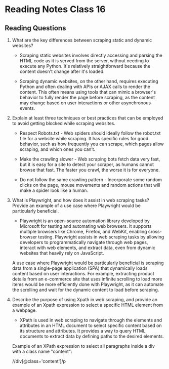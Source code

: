# Reading Notes Class 16

## Reading Questions

1. What are the key differences between scraping static and dynamic websites?

    * Scraping static websites involves directly accessing and parsing the HTML code as it is served from the server, without needing to execute any Python. It's relatively straightforward because the content doesn't change after it's loaded.

    * Scraping dynamic websites, on the other hand, requires executing Python and often dealing with APIs or AJAX calls to render the content. This often means using tools that can mimic a browser's behavior to fully render the page before scraping, as the content may change based on user interactions or other asynchronous events.

2. Explain at least three techniques or best practices that can be employed to avoid getting blocked while scraping websites.

    * Respect Robots.txt  - Web spiders should ideally follow the robot.txt file for a website while scraping. It has specific rules for good behavior, such as how frequently you can scrape, which pages allow scraping, and which ones you can’t.

    * Make the crawling slower - Web scraping bots fetch data very fast, but it is easy for a site to detect your scraper, as humans cannot browse that fast. The faster you crawl, the worse it is for everyone.

    * Do not follow the same crawling pattern - Incorporate some random clicks on the page, mouse movements and random actions that will make a spider look like a human.

3. What is Playwright, and how does it assist in web scraping tasks? Provide an example of a use case where Playwright would be particularly beneficial.

    * Playwright is an open-source automation library developed by Microsoft for testing and automating web browsers. It supports multiple browsers like Chrome, Firefox, and WebKit, enabling cross-browser testing. Playwright assists in web scraping tasks by allowing developers to programmatically navigate through web pages, interact with web elements, and extract data, even from dynamic websites that heavily rely on JavaScript.

    A use case where Playwright would be particularly beneficial is scraping data from a single-page application (SPA) that dynamically loads content based on user interactions. For example, extracting product details from an e-commerce site that uses infinite scrolling to load more items would be more efficiently done with Playwright, as it can automate the scrolling and wait for the dynamic content to load before scraping.

4. Describe the purpose of using Xpath in web scraping, and provide an example of an Xpath expression to select a specific HTML element from a webpage.

    * XPath is used in web scraping to navigate through the elements and attributes in an HTML document to select specific content based on its structure and attributes. It provides a way to query HTML documents to extract data by defining paths to the desired elements.

    Example of an XPath expression to select all paragraphs inside a div with a class name "content":

    //div[@class='content']/p
